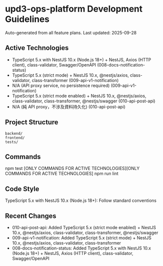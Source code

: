 # upd3-ops-platform Development Guidelines

Auto-generated from all feature plans. Last updated: 2025-09-28

## Active Technologies
- TypeScript 5.x with NestJS 10.x (Node.js 18+) + NestJS, Axios (HTTP client), class-validator, Swagger/OpenAPI (008-docs-notification-status)
- TypeScript 5.x (strict mode) + NestJS 10.x, @nestjs/axios, class-validator, class-transformer (009-api-v1-notification)
- N/A (API proxy service, no persistence required) (009-api-v1-notification)
- TypeScript 5.x (strict mode enabled) + NestJS 10.x, @nestjs/axios, class-validator, class-transformer, @nestjs/swagger (010-api-post-api)
- N/A (純 API proxy，不涉及資料持久化) (010-api-post-api)

## Project Structure
```
backend/
frontend/
tests/
```

## Commands
npm test [ONLY COMMANDS FOR ACTIVE TECHNOLOGIES][ONLY COMMANDS FOR ACTIVE TECHNOLOGIES] npm run lint

## Code Style
TypeScript 5.x with NestJS 10.x (Node.js 18+): Follow standard conventions

## Recent Changes
- 010-api-post-api: Added TypeScript 5.x (strict mode enabled) + NestJS 10.x, @nestjs/axios, class-validator, class-transformer, @nestjs/swagger
- 009-api-v1-notification: Added TypeScript 5.x (strict mode) + NestJS 10.x, @nestjs/axios, class-validator, class-transformer
- 008-docs-notification-status: Added TypeScript 5.x with NestJS 10.x (Node.js 18+) + NestJS, Axios (HTTP client), class-validator, Swagger/OpenAPI

<!-- MANUAL ADDITIONS START -->
<!-- MANUAL ADDITIONS END -->
